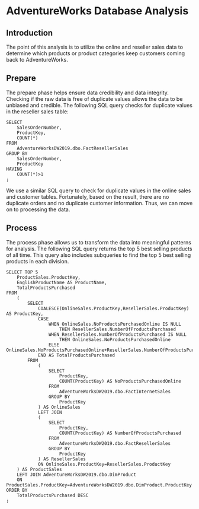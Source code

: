 # AdventureWorks Database Analysis
## Introduction
The point of this analysis is to utilize the online and reseller sales data to determine which products or product categories keep customers coming back to AdventureWorks.

## Prepare
The prepare phase helps ensure data credibility and data integrity. Checking if the raw data is free of duplicate values allows the data to be unbiased and credible. The following SQL query checks for duplicate values in the reseller sales table:
```
SELECT 
	SalesOrderNumber,
	ProductKey,
	COUNT(*)
FROM 
	AdventureWorksDW2019.dbo.FactResellerSales
GROUP BY
	SalesOrderNumber,
	ProductKey
HAVING
	COUNT(*)>1
;
```
We use a similar SQL query to check for duplicate values in the online sales and customer tables. Fortunately, based on the result, there are no duplicate orders and no duplicate customer information. Thus, we can move on to processing the data.

## Process
The process phase allows us to transform the data into meaningful patterns for analysis. The following SQL query returns the top 5 best selling products of all time. This query also includes subqueries to find the top 5 best selling products in each division.
```
SELECT TOP 5
	ProductSales.ProductKey, 
	EnglishProductName AS ProductName,
	TotalProductsPurchased
FROM 
	(
		SELECT
			COALESCE(OnlineSales.ProductKey,ResellerSales.ProductKey) AS ProductKey,
			CASE
				WHEN OnlineSales.NoProductsPurchasedOnline IS NULL 
					THEN ResellerSales.NumberOfProductsPurchased
				WHEN ResellerSales.NumberOfProductsPurchased IS NULL 
					THEN OnlineSales.NoProductsPurchasedOnline
				ELSE OnlineSales.NoProductsPurchasedOnline+ResellerSales.NumberOfProductsPurchased 
			END AS TotalProductsPurchased
		FROM 
			(
				SELECT
					ProductKey,
					COUNT(ProductKey) AS NoProductsPurchasedOnline
				FROM 
					AdventureWorksDW2019.dbo.FactInternetSales
				GROUP BY
					ProductKey
			) AS OnlineSales
			LEFT JOIN
			(
				SELECT
					ProductKey,
					COUNT(ProductKey) AS NumberOfProductsPurchased
				FROM 
					AdventureWorksDW2019.dbo.FactResellerSales
				GROUP BY
					ProductKey
			) AS ResellerSales
			ON OnlineSales.ProductKey=ResellerSales.ProductKey
	) AS ProductSales
	LEFT JOIN AdventureWorksDW2019.dbo.DimProduct
	ON ProductSales.ProductKey=AdventureWorksDW2019.dbo.DimProduct.ProductKey
ORDER BY
	TotalProductsPurchased DESC
;
```


